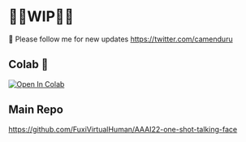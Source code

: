 # 🚥🚦WIP🚦🚥

🐣 Please follow me for new updates https://twitter.com/camenduru

## Colab 🦒

[![Open In Colab](https://colab.research.google.com/assets/colab-badge.svg)](https://colab.research.google.com/github/camenduru/one-shot-talking-face/blob/main/one_shot_talking_face.ipynb)

## Main Repo
https://github.com/FuxiVirtualHuman/AAAI22-one-shot-talking-face
